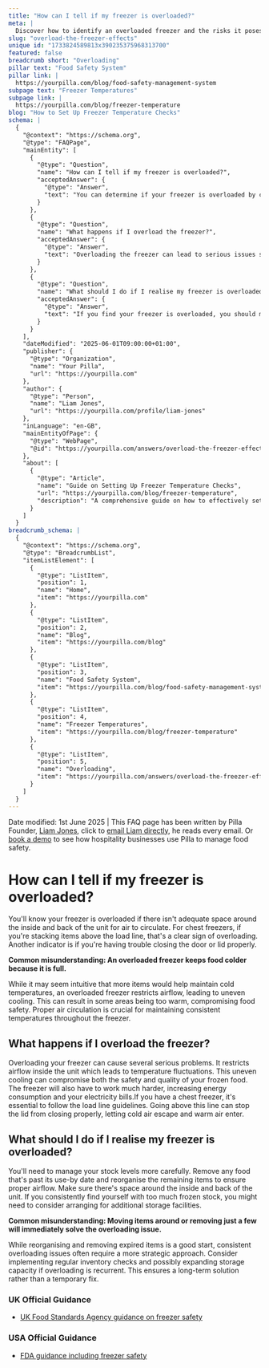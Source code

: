 ```yaml
---
title: "How can I tell if my freezer is overloaded?"
meta: |
  Discover how to identify an overloaded freezer and the risks it poses to your food and appliance. Learn what steps to take if you realise your freezer is overloaded.
slug: "overload-the-freezer-effects"
unique id: "1733824589813x390235375968313700"
featured: false
breadcrumb short: "Overloading"
pillar text: "Food Safety System"
pillar link: |
  https://yourpilla.com/blog/food-safety-management-system
subpage text: "Freezer Temperatures"
subpage link: |
  https://yourpilla.com/blog/freezer-temperature
blog: "How to Set Up Freezer Temperature Checks"
schema: |
  {
    "@context": "https://schema.org",
    "@type": "FAQPage",
    "mainEntity": [
      {
        "@type": "Question",
        "name": "How can I tell if my freezer is overloaded?",
        "acceptedAnswer": {
          "@type": "Answer",
          "text": "You can determine if your freezer is overloaded by checking for inadequate space around the interior and back of the unit to allow for air circulation. In chest freezers, overloading is indicated by items stacked above the load line or difficulty in properly closing the door or lid. Proper air circulation is essential for maintaining consistent temperatures and ensuring food safety."
        }
      },
      {
        "@type": "Question",
        "name": "What happens if I overload the freezer?",
        "acceptedAnswer": {
          "@type": "Answer",
          "text": "Overloading the freezer can lead to serious issues such as restricted airflow, which causes temperature fluctuations and uneven cooling. This not only compromises the safety and quality of your frozen food but also increases energy consumption and electricity costs. For chest freezers, exceeding the load line guidelines can prevent the lid from closing correctly, allowing cold air to escape and warm air to enter."
        }
      },
      {
        "@type": "Question",
        "name": "What should I do if I realise my freezer is overloaded?",
        "acceptedAnswer": {
          "@type": "Answer",
          "text": "If you find your freezer is overloaded, you should manage your stock levels by removing any food past its use-by date and reorganising to ensure proper airflow. Consistent overloading may require arranging additional storage facilities or implementing regular inventory checks to provide a long-term solution and prevent future overloading."
        }
      }
    ],
    "dateModified": "2025-06-01T09:00:00+01:00",
    "publisher": {
      "@type": "Organization",
      "name": "Your Pilla",
      "url": "https://yourpilla.com"
    },
    "author": {
      "@type": "Person",
      "name": "Liam Jones",
      "url": "https://yourpilla.com/profile/liam-jones"
    },
    "inLanguage": "en-GB",
    "mainEntityOfPage": {
      "@type": "WebPage",
      "@id": "https://yourpilla.com/answers/overload-the-freezer-effects"
    },
    "about": [
      {
        "@type": "Article",
        "name": "Guide on Setting Up Freezer Temperature Checks",
        "url": "https://yourpilla.com/blog/freezer-temperature",
        "description": "A comprehensive guide on how to effectively set up freezer temperature monitoring to ensure food safety."
      }
    ]
  }
breadcrumb_schema: |
  {
    "@context": "https://schema.org",
    "@type": "BreadcrumbList",
    "itemListElement": [
      {
        "@type": "ListItem",
        "position": 1,
        "name": "Home",
        "item": "https://yourpilla.com"
      },
      {
        "@type": "ListItem",
        "position": 2,
        "name": "Blog",
        "item": "https://yourpilla.com/blog"
      },
      {
        "@type": "ListItem",
        "position": 3,
        "name": "Food Safety System",
        "item": "https://yourpilla.com/blog/food-safety-management-system"
      },
      {
        "@type": "ListItem",
        "position": 4,
        "name": "Freezer Temperatures",
        "item": "https://yourpilla.com/blog/freezer-temperature"
      },
      {
        "@type": "ListItem",
        "position": 5,
        "name": "Overloading",
        "item": "https://yourpilla.com/answers/overload-the-freezer-effects"
      }
    ]
  }
---
```


Date modified: 1st June 2025 | This FAQ page has been written by Pilla Founder, [Liam Jones](https://yourpilla.com/profile/liam-jones), click to [email Liam directly](https://mailto:liam@yourpilla.com/), he reads every email. Or [book a demo](https://calendly.com/pilla/demo) to see how hospitality businesses use Pilla to manage food safety.

# How can I tell if my freezer is overloaded?

You'll know your freezer is overloaded if there isn't adequate space around the inside and back of the unit for air to circulate. For chest freezers, if you're stacking items above the load line, that's a clear sign of overloading. Another indicator is if you're having trouble closing the door or lid properly.

**Common misunderstanding: An overloaded freezer keeps food colder because it is full.**

While it may seem intuitive that more items would help maintain cold temperatures, an overloaded freezer restricts airflow, leading to uneven cooling. This can result in some areas being too warm, compromising food safety. Proper air circulation is crucial for maintaining consistent temperatures throughout the freezer.

## What happens if I overload the freezer?

Overloading your freezer can cause several serious problems. It restricts airflow inside the unit which leads to temperature fluctuations. This uneven cooling can compromise both the safety and quality of your frozen food. The freezer will also have to work much harder, increasing energy consumption and your electricity bills.If you have a chest freezer, it's essential to follow the load line guidelines. Going above this line can stop the lid from closing properly, letting cold air escape and warm air enter.

## What should I do if I realise my freezer is overloaded?

You'll need to manage your stock levels more carefully. Remove any food that's past its use-by date and reorganise the remaining items to ensure proper airflow. Make sure there's space around the inside and back of the unit. If you consistently find yourself with too much frozen stock, you might need to consider arranging for additional storage facilities.

**Common misunderstanding: Moving items around or removing just a few will immediately solve the overloading issue.**

While reorganising and removing expired items is a good start, consistent overloading issues often require a more strategic approach. Consider implementing regular inventory checks and possibly expanding storage capacity if overloading is recurrent. This ensures a long-term solution rather than a temporary fix.

### UK Official Guidance

-   [UK Food Standards Agency guidance on freezer safety](https://www.food.gov.uk/safety-hygiene/how-to-chill-freeze-and-defrost-food-safely)

### USA Official Guidance

-   [FDA guidance including freezer safety](https://www.fda.gov/consumers/consumer-updates/are-you-storing-food-safely)